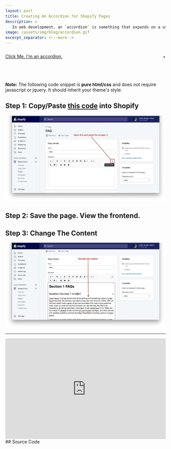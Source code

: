```yaml
---
layout: post
title: Creating An Accordion for Shopify Pages 
description: >
   In web development, an `accordion` is something that expands on a user's click.
image: /assets/img/blog/accordion.gif
excerpt_separator: <!--more-->
---
```


<!-- Begin Accordion Snippet -->
<style>
  .so-tab {
    position: relative;
    width: 100%;
    overflow: hidden;
    margin: 25px 0;
  }
  .so-tab label {
    position: relative;
    display: block;
    padding: 0 25px 0 0;
    margin-bottom: 15px;
    line-height: normal;
    cursor: pointer;
  }
  .so-tab input {
    position: absolute;
    opacity: 0;
    z-index: -1;
  }
  .so-tab-content {
    max-height: 0;
    overflow: hidden;
    transition: max-height .35s;
  }
  /* :checked */
  .so-tab input:checked ~ .so-tab-content {
    max-height: none;
  }
  /* Icon */
  .so-tab label::after {
    position: absolute;
    right: 0;
    top: 0;
    display: block;
    -webkit-transition: all .35s;
    -o-transition: all .35s;
    transition: all .35s;
  }
  .so-tab input[type=checkbox] + label::after {
    content: "+";
  }
  .so-tab input[type=radio] + label::after {
    content: "\25BC";
  }
  .so-tab input[type=checkbox]:checked + label::after {
    transform: rotate(315deg);
  }
  .so-tab input[type=radio]:checked + label::after {
    transform: rotateX(180deg);
  }
</style>


<div class="so-accordion-wrapper">
  <div class="so-tab">
    <input id="so-tab-1" type="checkbox" name="tabs" />
    <label for="so-tab-1"><u>Click Me. I'm an accordion.</u></label>
    <div class="so-tab-content">
      <blockquote>
        <p>Well hello there buddy... click on that there title one more time and fold this thing back up! Otherwise, here's a bunch more text that would go on and on til the break of dawn.</p>
        <p>Here we are, reading placeholder, holding hands, together. Forever. And ever. And ever. And ever.</p>
        </blockquote>
    </div>
  </div>
</div>

<br/>

**Note:** The following code snippet is **pure html/css** and does not require javascript or jquery. It should inherit your theme's style.

<!--more-->

## Step 1: Copy/Paste [this code](#source-code) into Shopify
![Full-width image](/assets/img/blog/step1.jpg)

## Step 2: Save the page. View the frontend.

## Step 3: Change The Content
![Full-width image](/assets/img/blog/step2.jpg)

---

<div style="position: relative; padding-bottom: 62.5%; height: 0;"><iframe src="https://www.loom.com/embed/f52d3de3ef9b4635b6766b3a8a244cfc?autoplay=1" frameborder="0" webkitallowfullscreen mozallowfullscreen allowfullscreen style="position: absolute; top: 0; left: 0; width: 100%; height: 100%;margin-bottom:25px;"></iframe></div>
## Source Code
<script src="https://gist.github.com/seandogg/ed55076b8913235bda1aa79f34cffe90.js"></script>

